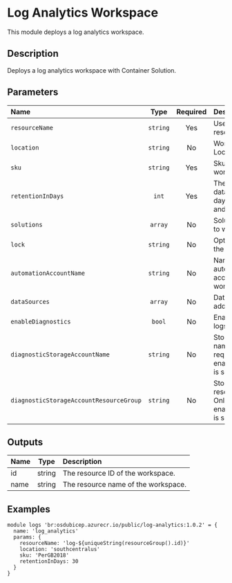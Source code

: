 # Log Analytics Workspace

This module deploys a log analytics workspace.

## Description

Deploys a log analytics workspace with Container Solution.

## Parameters

| Name                                    | Type     | Required | Description                                                                        |
| :-------------------------------------- | :------: | :------: | :--------------------------------------------------------------------------------- |
| `resourceName`                          | `string` | Yes      | Used to name all resources                                                         |
| `location`                              | `string` | No       | Workspace Location.                                                                |
| `sku`                                   | `string` | Yes      | Sku of the workspace                                                               |
| `retentionInDays`                       | `int`    | Yes      | The workspace data retention in days, between 30 and 730                           |
| `solutions`                             | `array`  | No       | Solutions to add to workspace                                                      |
| `lock`                                  | `string` | No       | Optional. Specify the type of lock.                                                |
| `automationAccountName`                 | `string` | No       | Name of automation account to link to workspace                                    |
| `dataSources`                           | `array`  | No       | Datasources to add to workspace                                                    |
| `enableDiagnostics`                     | `bool`   | No       | Enable diagnostic logs                                                             |
| `diagnosticStorageAccountName`          | `string` | No       | Storage account name. Only required if enableDiagnostics is set to true.           |
| `diagnosticStorageAccountResourceGroup` | `string` | No       | Storage account resource group. Only required if enableDiagnostics is set to true. |

## Outputs

| Name | Type   | Description                         |
| :--- | :----: | :---------------------------------- |
| id   | string | The resource ID of the workspace.   |
| name | string | The resource name of the workspace. |

## Examples

```bicep
module logs 'br:osdubicep.azurecr.io/public/log-analytics:1.0.2' = {
  name: 'log_analytics'
  params: {
    resourceName: 'log-${uniqueString(resourceGroup().id)}'
    location: 'southcentralus'
    sku: 'PerGB2018'
    retentionInDays: 30
  }
}
```